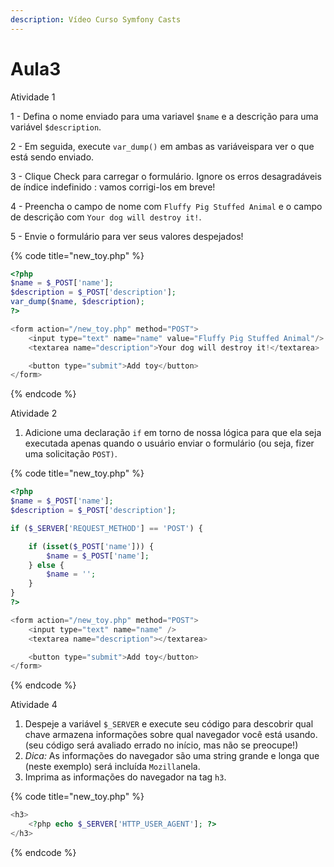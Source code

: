 ```yaml
---
description: Vídeo Curso Symfony Casts
---
```


# Aula3

Atividade 1

1 - Defina o nome enviado para uma variavel `$name` e a descrição para uma variável `$description`.

2 - Em seguida, execute `var_dump()` em ambas as variáveis ​​para ver o que está sendo enviado.

3 - Clique Check para carregar o formulário. Ignore os erros desagradáveis ​​de índice indefinido : vamos corrigi-los em breve!

4 - Preencha o campo de nome com `Fluffy Pig Stuffed Animal` e o campo de descrição com `Your dog will destroy it!`.

5 - Envie o formulário para ver seus valores despejados!

{% code title="new_toy.php" %}
```php
<?php
$name = $_POST['name'];
$description = $_POST['description'];
var_dump($name, $description);
?>

<form action="/new_toy.php" method="POST">
    <input type="text" name="name" value="Fluffy Pig Stuffed Animal"/>
    <textarea name="description">Your dog will destroy it!</textarea>

    <button type="submit">Add toy</button>
</form>
```
{% endcode %}

Atividade 2

1. Adicione uma declaração `if` em torno de nossa lógica para que ela seja executada apenas quando o usuário enviar o formulário (ou seja, fizer uma solicitação `POST)`.

{% code title="new_toy.php" %}
```php
<?php
$name = $_POST['name'];
$description = $_POST['description'];

if ($_SERVER['REQUEST_METHOD'] == 'POST') {

	if (isset($_POST['name'])) {
		$name = $_POST['name'];
	} else {
		$name = '';
	}
}
?>

<form action="/new_toy.php" method="POST">
    <input type="text" name="name" />
    <textarea name="description"></textarea>

    <button type="submit">Add toy</button>
</form>
```
{% endcode %}

Atividade 4

1. Despeje a variável `$_SERVER` e execute seu código para descobrir qual chave armazena informações sobre qual navegador você está usando. (seu código será avaliado errado no início, mas não se preocupe!)
2. _Dica:_ As informações do navegador são uma string grande e longa que (neste exemplo) será incluída `Mozilla`nela.
3. Imprima as informações do navegador na tag `h3`.

{% code title="new_toy.php" %}
```php
<h3>
    <?php echo $_SERVER['HTTP_USER_AGENT']; ?>
</h3>
```
{% endcode %}
